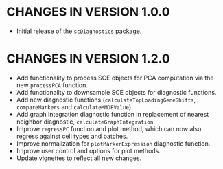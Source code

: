 # CHANGES IN VERSION 1.0.0
* Initial release of the `scDiagnostics` package.

# CHANGES IN VERSION 1.2.0
* Add functionality to process SCE objects for PCA computation via the new `processPCA` function.
* Add functionality to downsample SCE objects for diagnostic functions.
* Add new diagnostic functions (`calculateTopLoadingGeneShifts`, `compareMarkers` and `calculateMMDPValue`).
* Add graph integration diagnostic function in replacement of nearest neighbor diagnostic, `calculateGraphIntegration`.
* Improve `regressPC` function and plot method, which can now also regress against cell types and batches.
* Improve normalization for `plotMarkerExpression` diagnostic function.
* Improve user control and options for plot methods.
* Update vignettes to reflect all new changes.
